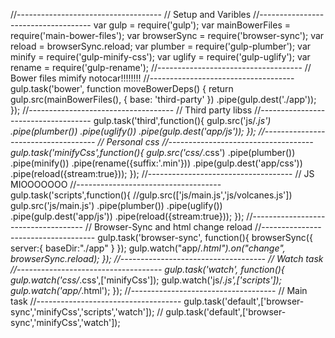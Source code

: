 //------------------------------------
// Setup and Varibles
//------------------------------------
var gulp = require('gulp');
var mainBowerFiles = require('main-bower-files');
var browserSync = require('browser-sync');
var reload =  browserSync.reload;
var plumber = require('gulp-plumber');
var minify = require('gulp-minify-css');
var uglify = require('gulp-uglify');
var rename = require('gulp-rename');
//------------------------------------
// Bower files mimify notocar!!!!!!!!
//------------------------------------
gulp.task('bower', function moveBowerDeps() {
  return gulp.src(mainBowerFiles(), {
      base: 'third-party'
    })
    .pipe(gulp.dest('./app'));
});
//------------------------------------
// Third party libss
//------------------------------------
gulp.task('third',function(){
	gulp.src('js/*.js')
		.pipe(plumber())
		.pipe(uglify())
		.pipe(gulp.dest('app/js'));
});
//------------------------------------
// Personal css
//------------------------------------
gulp.task('minifyCss',function(){
	gulp.src('css/*.css')
		.pipe(plumber())
		.pipe(minify())
		.pipe(rename({suffix:'.min'}))
		.pipe(gulp.dest('app/css'))
		.pipe(reload({stream:true}));
});
//------------------------------------
// JS MIOOOOOOO
//------------------------------------
gulp.task('scripts',function(){
	//gulp.src(['js/main.js','js/volcanes.js'])
	gulp.src('js/main.js')
		.pipe(plumber())
		.pipe(uglify())
		.pipe(gulp.dest('app/js'))
		.pipe(reload({stream:true}));
});
//------------------------------------
// Browser-Sync and html change reload
//------------------------------------
gulp.task('browser-sync', function(){
	browserSync({
		server:{
			baseDir:"./app"
		}
	});
	 gulp.watch("app/*.html").on("change", browserSync.reload);
});
//------------------------------------
// Watch task
//------------------------------------
gulp.task('watch', function(){
	gulp.watch('css/*.css',['minifyCss']);
	gulp.watch('js/*.js',['scripts']);
	gulp.watch('app/*.html');
});
//------------------------------------
// Main task
//------------------------------------
gulp.task('default',['browser-sync','minifyCss','scripts','watch']);
// gulp.task('default',['browser-sync','minifyCss','watch']);

